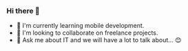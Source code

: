 ### Hi there 👋
- 🌱 I'm currently learning mobile development.
- 👯 I'm looking to collaborate on freelance projects.
- 💬 Ask me about IT and we will have a lot to talk about... 😊
